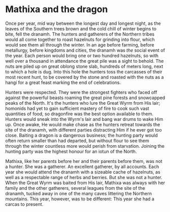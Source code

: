 # Mathixa and the dragon
Once per year, mid way between the longest day and longest night, as the leaves of the Southern trees brown and the cold chill of winter begins to bite, fell the dranamh. The hunters and gatherers of the Northern tribes would all come together to roast hazelnuts for grinding into flour, which would see them all through the winter. In an age before farming, before metallurgy, before kingdoms and cities, the dranamh was *the* social event of the year. Each person would bring one or two hundred hazelnuts, so with well over a thousand in attendance the great pile was a sight to behold. The nuts are piled up on great oblong stone slab, hundreds of meters long, next to which a hole is dug. Into this hole the hunters toss the carcasses of their most recent hunt, to be covered by the stone and roasted with the nuts as a hangí for a great feast marking the end of celebrations.

Hunters were respected. They were the strongest fighters who faced off against the powerful beasts roaming the great pine forests and snowcapped peaks of the North. It's the hunters who lure the Great Wyrm from His lair; homonids had yet to gain sufficient mastery of fire to cook such vast quantities of food, so dragonfire was the best option available to them. Hunters would sneak into the Wyrm's lair and bang war drums to wake Him up. Once awake, He would make chase as the hunters retreat towards the site of the dranamh, with different parties distracting Him if he ever got too close. Baiting a dragon is a dangerous business; the hunting party would often return smaller than had departed, but without flour to see them through the winter countless more would perish from starvation. Joining the hunting party was the highest honour for an iotun of the North.

Mathixa, like her parents before her and their parents before them, was not a hunter. She was a gatherer. An excellent gatherer, by all accounts. Each year she would attend the dranamh with a sizeable cache of hazelnuts, as well as a respectable range of herbs and berries. But she was not a hunter. When the Great Wyrm was baited from His lair, Mathixa was always with her family and the other gatherers, several leagues from the site of the dranamh, tucked away in one of the many caves littering the Northern mountains. This year, however, was to be different: This year she had a carcas to present. 